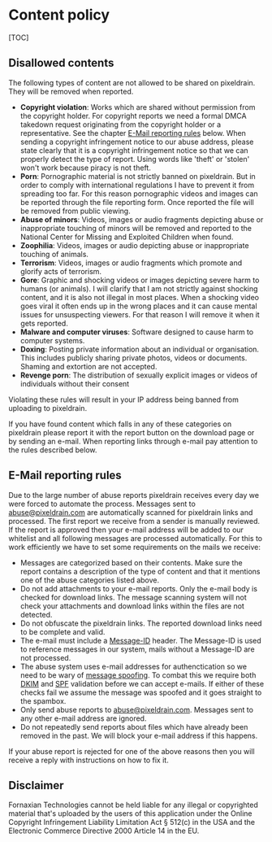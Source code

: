 # Content policy

[TOC]

## Disallowed contents

The following types of content are not allowed to be shared on pixeldrain. They
will be removed when reported.

* **Copyright violation**: Works which are shared without permission from the
  copyright holder. For copyright reports we need a formal DMCA takedown request
  originating from the copyright holder or a representative. See the chapter
  [E-Mail reporting rules](#toc_2) below. When sending a copyright infringement
  notice to our abuse address, please state clearly that it is a copyright
  infringement notice so that we can properly detect the type of report. Using
  words like 'theft' or 'stolen' won't work because piracy is not theft.
* **Porn**: Pornographic material is not strictly banned on pixeldrain. But in
  order to comply with international regulations I have to prevent it from
  spreading too far. For this reason pornographic videos and images can be
  reported through the file reporting form. Once reported the file will be
  removed from public viewing.
* **Abuse of minors**: Videos, images or audio fragments depicting abuse or
  inappropriate touching of minors will be removed and reported to the National
  Center for Missing and Exploited Children when found.
* **Zoophilia**: Videos, images or audio depicting abuse or inappropriate
  touching of animals.
* **Terrorism**: Videos, images or audio fragments which promote and
  glorify acts of terrorism.
* **Gore**: Graphic and shocking videos or images depicting severe harm to
  humans (or animals). I will clarify that I am not strictly against shocking
  content, and it is also not illegal in most places. When a shocking video goes
  viral it often ends up in the wrong places and it can cause mental issues for
  unsuspecting viewers. For that reason I will remove it when it gets reported.
* **Malware and computer viruses**: Software designed to cause harm to computer
  systems.
* **Doxing**: Posting private information about an individual or organisation.
  This includes publicly sharing private photos, videos or documents. Shaming
  and extortion are not accepted.
* **Revenge porn**: The distribution of sexually explicit images or videos of
  individuals without their consent

Violating these rules will result in your IP address being banned from uploading
to pixeldrain.

If you have found content which falls in any of these categories on pixeldrain
please report it with the report button on the download page or by sending an
e-mail. When reporting links through e-mail pay attention to the rules described
below.

## E-Mail reporting rules

Due to the large number of abuse reports pixeldrain receives every day we were
forced to automate the process. Messages sent to
[abuse@pixeldrain.com](mailto:abuse@pixeldrain.com) are automatically scanned
for pixeldrain links and processed. The first report we receive from a sender is
manually reviewed. If the report is approved then your e-mail address will be
added to our whitelist and all following messages are processed automatically.
For this to work efficiently we have to set some requirements on the mails we
receive:

* Messages are categorized based on their contents. Make sure the report
  contains a description of the type of content and that it mentions one of the
  abuse categories listed above.
* Do not add attachments to your e-mail reports. Only the e-mail body is checked
  for download links. The message scanning system will not check your
  attachments and download links within the files are not detected.
* Do not obfuscate the pixeldrain links. The reported download links need to be
  complete and valid.
* The e-mail must include a
  [Message-ID](https://en.wikipedia.org/wiki/Message-ID) header. The Message-ID
  is used to reference messages in our system, mails without a Message-ID are
  not processed.
* The abuse system uses e-mail addresses for authenctication so we need to be
  wary of [message spoofing](https://en.wikipedia.org/wiki/Email_spoofing). To
  combat this we require both
  [DKIM](https://en.wikipedia.org/wiki/DomainKeys_Identified_Mail) and
  [SPF](https://en.wikipedia.org/wiki/Sender_Policy_Framework) validation before
  we can accept e-mails. If either of these checks fail we assume the message
  was spoofed and it goes straight to the spambox.
* Only send abuse reports to
  [abuse@pixeldrain.com](mailto:abuse@pixeldrain.com). Messages sent to any
  other e-mail address are ignored.
* Do not repeatedly send reports about files which have already been removed in
  the past. We will block your e-mail address if this happens.

If your abuse report is rejected for one of the above reasons then you will
receive a reply with instructions on how to fix it.

## Disclaimer

Fornaxian Technologies cannot be held liable for any illegal or copyrighted
material that's uploaded by the users of this application under the Online
Copyright Infringement Liability Limitation Act § 512\(c) in the USA and the
Electronic Commerce Directive 2000 Article 14 in the EU.
